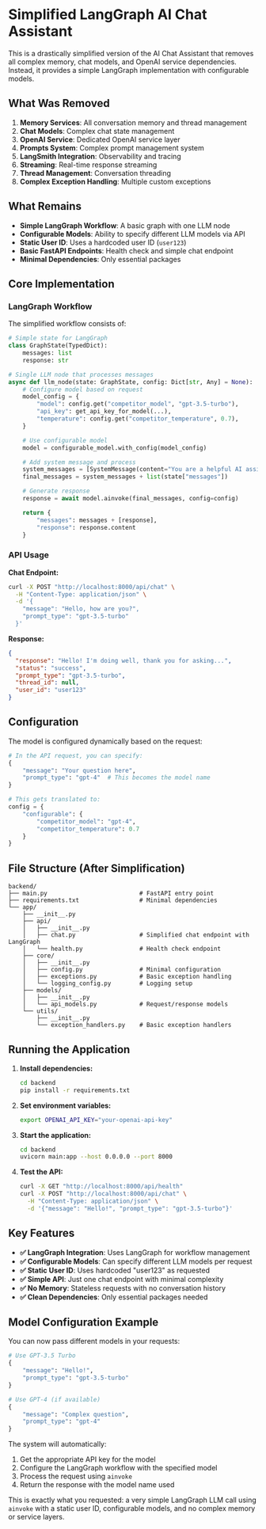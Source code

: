 # Simplified LangGraph AI Chat Assistant

This is a drastically simplified version of the AI Chat Assistant that removes all complex memory, chat models, and OpenAI service dependencies. Instead, it provides a simple LangGraph implementation with configurable models.

## What Was Removed

1. **Memory Services**: All conversation memory and thread management
2. **Chat Models**: Complex chat state management
3. **OpenAI Service**: Dedicated OpenAI service layer
4. **Prompts System**: Complex prompt management system
5. **LangSmith Integration**: Observability and tracing
6. **Streaming**: Real-time response streaming
7. **Thread Management**: Conversation threading
8. **Complex Exception Handling**: Multiple custom exceptions

## What Remains

- **Simple LangGraph Workflow**: A basic graph with one LLM node
- **Configurable Models**: Ability to specify different LLM models via API
- **Static User ID**: Uses a hardcoded user ID (`user123`)
- **Basic FastAPI Endpoints**: Health check and simple chat endpoint
- **Minimal Dependencies**: Only essential packages

## Core Implementation

### LangGraph Workflow

The simplified workflow consists of:

```python
# Simple state for LangGraph
class GraphState(TypedDict):
    messages: list
    response: str

# Single LLM node that processes messages
async def llm_node(state: GraphState, config: Dict[str, Any] = None):
    # Configure model based on request
    model_config = {
        "model": config.get("competitor_model", "gpt-3.5-turbo"),
        "api_key": get_api_key_for_model(...),
        "temperature": config.get("competitor_temperature", 0.7),
    }

    # Use configurable model
    model = configurable_model.with_config(model_config)

    # Add system message and process
    system_messages = [SystemMessage(content="You are a helpful AI assistant.")]
    final_messages = system_messages + list(state["messages"])

    # Generate response
    response = await model.ainvoke(final_messages, config=config)

    return {
        "messages": messages + [response],
        "response": response.content
    }
```

### API Usage

**Chat Endpoint:**
```bash
curl -X POST "http://localhost:8000/api/chat" \
  -H "Content-Type: application/json" \
  -d '{
    "message": "Hello, how are you?",
    "prompt_type": "gpt-3.5-turbo"
  }'
```

**Response:**
```json
{
  "response": "Hello! I'm doing well, thank you for asking...",
  "status": "success",
  "prompt_type": "gpt-3.5-turbo",
  "thread_id": null,
  "user_id": "user123"
}
```

## Configuration

The model is configured dynamically based on the request:

```python
# In the API request, you can specify:
{
    "message": "Your question here",
    "prompt_type": "gpt-4"  # This becomes the model name
}

# This gets translated to:
config = {
    "configurable": {
        "competitor_model": "gpt-4",
        "competitor_temperature": 0.7
    }
}
```

## File Structure (After Simplification)

```
backend/
├── main.py                          # FastAPI entry point
├── requirements.txt                 # Minimal dependencies
└── app/
    ├── __init__.py
    ├── api/
    │   ├── __init__.py
    │   ├── chat.py                  # Simplified chat endpoint with LangGraph
    │   └── health.py                # Health check endpoint
    ├── core/
    │   ├── __init__.py
    │   ├── config.py                # Minimal configuration
    │   ├── exceptions.py            # Basic exception handling
    │   └── logging_config.py        # Logging setup
    ├── models/
    │   ├── __init__.py
    │   └── api_models.py            # Request/response models
    └── utils/
        ├── __init__.py
        └── exception_handlers.py    # Basic exception handlers
```

## Running the Application

1. **Install dependencies:**
   ```bash
   cd backend
   pip install -r requirements.txt
   ```

2. **Set environment variables:**
   ```bash
   export OPENAI_API_KEY="your-openai-api-key"
   ```

3. **Start the application:**
   ```bash
   cd backend
   uvicorn main:app --host 0.0.0.0 --port 8000
   ```

4. **Test the API:**
   ```bash
   curl -X GET "http://localhost:8000/api/health"
   curl -X POST "http://localhost:8000/api/chat" \
     -H "Content-Type: application/json" \
     -d '{"message": "Hello!", "prompt_type": "gpt-3.5-turbo"}'
   ```

## Key Features

- **✅ LangGraph Integration**: Uses LangGraph for workflow management
- **✅ Configurable Models**: Can specify different LLM models per request
- **✅ Static User ID**: Uses hardcoded "user123" as requested
- **✅ Simple API**: Just one chat endpoint with minimal complexity
- **✅ No Memory**: Stateless requests with no conversation history
- **✅ Clean Dependencies**: Only essential packages needed

## Model Configuration Example

You can now pass different models in your requests:

```python
# Use GPT-3.5 Turbo
{
    "message": "Hello!",
    "prompt_type": "gpt-3.5-turbo"
}

# Use GPT-4 (if available)
{
    "message": "Complex question",
    "prompt_type": "gpt-4"
}
```

The system will automatically:
1. Get the appropriate API key for the model
2. Configure the LangGraph workflow with the specified model
3. Process the request using `ainvoke`
4. Return the response with the model name used

This is exactly what you requested: a very simple LangGraph LLM call using `ainvoke` with a static user ID, configurable models, and no complex memory or service layers.
